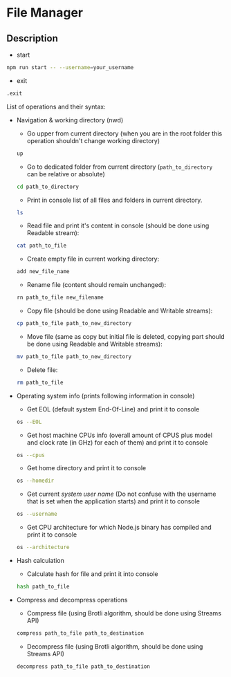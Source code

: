 # File Manager

## Description

- start

```bash
npm run start -- --username=your_username
```

- exit

```bash
.exit
```

List of operations and their syntax:

- Navigation & working directory (nwd)

  - Go upper from current directory (when you are in the root folder this operation shouldn't change working directory)

  ```bash
  up
  ```

  - Go to dedicated folder from current directory (`path_to_directory` can be relative or absolute)

  ```bash
  cd path_to_directory
  ```

  - Print in console list of all files and folders in current directory.

  ```bash
  ls
  ```

  - Read file and print it's content in console (should be done using Readable stream):

  ```bash
  cat path_to_file
  ```

  - Create empty file in current working directory:

  ```bash
  add new_file_name
  ```

  - Rename file (content should remain unchanged):

  ```bash
  rn path_to_file new_filename
  ```

  - Copy file (should be done using Readable and Writable streams):

  ```bash
  cp path_to_file path_to_new_directory
  ```

  - Move file (same as copy but initial file is deleted, copying part should be done using Readable and Writable streams):

  ```bash
  mv path_to_file path_to_new_directory
  ```

  - Delete file:

  ```bash
  rm path_to_file
  ```

- Operating system info (prints following information in console)
  - Get EOL (default system End-Of-Line) and print it to console
  ```bash
  os --EOL
  ```
  - Get host machine CPUs info (overall amount of CPUS plus model and clock rate (in GHz) for each of them) and print it to console
  ```bash
  os --cpus
  ```
  - Get home directory and print it to console
  ```bash
  os --homedir
  ```
  - Get current _system user name_ (Do not confuse with the username that is set when the application starts) and print it to console
  ```bash
  os --username
  ```
  - Get CPU architecture for which Node.js binary has compiled and print it to console
  ```bash
  os --architecture
  ```
- Hash calculation
  - Calculate hash for file and print it into console
  ```bash
  hash path_to_file
  ```
- Compress and decompress operations
  - Compress file (using Brotli algorithm, should be done using Streams API)
  ```bash
  compress path_to_file path_to_destination
  ```
  - Decompress file (using Brotli algorithm, should be done using Streams API)
  ```bash
  decompress path_to_file path_to_destination
  ```
